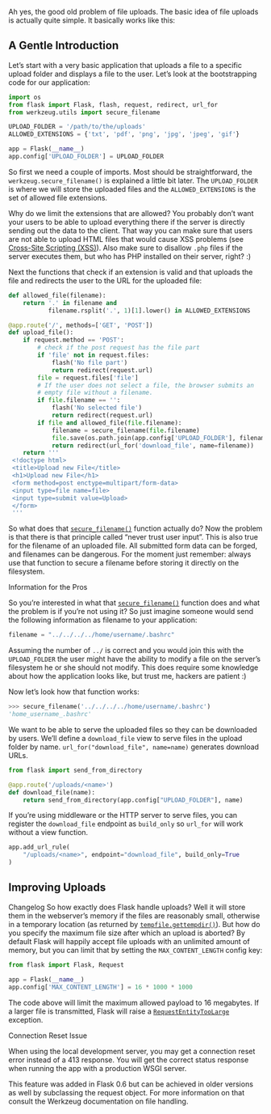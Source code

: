 Ah yes, the good old problem of file uploads. The basic idea of file
uploads is actually quite simple. It basically works like this:



## A Gentle Introduction


Let’s start with a very basic application that uploads a file to a
specific upload folder and displays a file to the user. Let’s look at the
bootstrapping code for our application:



```python
import os
from flask import Flask, flash, request, redirect, url_for
from werkzeug.utils import secure_filename

UPLOAD_FOLDER = '/path/to/the/uploads'
ALLOWED_EXTENSIONS = {'txt', 'pdf', 'png', 'jpg', 'jpeg', 'gif'}

app = Flask(__name__)
app.config['UPLOAD_FOLDER'] = UPLOAD_FOLDER

```


So first we need a couple of imports. Most should be straightforward, the
`werkzeug.secure_filename()` is explained a little bit later. The
`UPLOAD_FOLDER` is where we will store the uploaded files and the
`ALLOWED_EXTENSIONS` is the set of allowed file extensions.


Why do we limit the extensions that are allowed? You probably don’t want
your users to be able to upload everything there if the server is directly
sending out the data to the client. That way you can make sure that users
are not able to upload HTML files that would cause XSS problems (see
[Cross-Site Scripting (XSS)](https://flask.palletsprojects.com/../../security/#security-xss)). Also make sure to disallow `.php` files if the server
executes them, but who has PHP installed on their server, right? :)


Next the functions that check if an extension is valid and that uploads
the file and redirects the user to the URL for the uploaded file:



```python
def allowed_file(filename):
    return '.' in filename and 
           filename.rsplit('.', 1)[1].lower() in ALLOWED_EXTENSIONS

@app.route('/', methods=['GET', 'POST'])
def upload_file():
    if request.method == 'POST':
        # check if the post request has the file part
        if 'file' not in request.files:
            flash('No file part')
            return redirect(request.url)
        file = request.files['file']
        # If the user does not select a file, the browser submits an
        # empty file without a filename.
        if file.filename == '':
            flash('No selected file')
            return redirect(request.url)
        if file and allowed_file(file.filename):
            filename = secure_filename(file.filename)
            file.save(os.path.join(app.config['UPLOAD_FOLDER'], filename))
            return redirect(url_for('download_file', name=filename))
    return '''
 <!doctype html>
 <title>Upload new File</title>
 <h1>Upload new File</h1>
 <form method=post enctype=multipart/form-data>
 <input type=file name=file>
 <input type=submit value=Upload>
 </form>
 '''

```


So what does that [`secure_filename()`](https://werkzeug.palletsprojects.com/en/2.2.x/utils/#werkzeug.utils.secure_filename "(in Werkzeug v2.2.x)") function actually do?
Now the problem is that there is that principle called “never trust user
input”. This is also true for the filename of an uploaded file. All
submitted form data can be forged, and filenames can be dangerous. For
the moment just remember: always use that function to secure a filename
before storing it directly on the filesystem.



Information for the Pros


So you’re interested in what that [`secure_filename()`](https://werkzeug.palletsprojects.com/en/2.2.x/utils/#werkzeug.utils.secure_filename "(in Werkzeug v2.2.x)")
function does and what the problem is if you’re not using it? So just
imagine someone would send the following information as filename to
your application:



```python
filename = "../../../../home/username/.bashrc"

```


Assuming the number of `../` is correct and you would join this with
the `UPLOAD_FOLDER` the user might have the ability to modify a file on
the server’s filesystem he or she should not modify. This does require some
knowledge about how the application looks like, but trust me, hackers
are patient :)


Now let’s look how that function works:



```python
>>> secure_filename('../../../../home/username/.bashrc')
'home_username_.bashrc'

```



We want to be able to serve the uploaded files so they can be downloaded
by users. We’ll define a `download_file` view to serve files in the
upload folder by name. `url_for("download_file", name=name)` generates
download URLs.



```python
from flask import send_from_directory

@app.route('/uploads/<name>')
def download_file(name):
    return send_from_directory(app.config["UPLOAD_FOLDER"], name)

```


If you’re using middleware or the HTTP server to serve files, you can
register the `download_file` endpoint as `build_only` so `url_for`
will work without a view function.



```python
app.add_url_rule(
    "/uploads/<name>", endpoint="download_file", build_only=True
)

```




## Improving Uploads



Changelog
So how exactly does Flask handle uploads? Well it will store them in the
webserver’s memory if the files are reasonably small, otherwise in a
temporary location (as returned by [`tempfile.gettempdir()`](https://docs.python.org/3/library/tempfile.html#tempfile.gettempdir "(in Python v3.11)")). But how
do you specify the maximum file size after which an upload is aborted? By
default Flask will happily accept file uploads with an unlimited amount of
memory, but you can limit that by setting the `MAX_CONTENT_LENGTH`
config key:



```python
from flask import Flask, Request

app = Flask(__name__)
app.config['MAX_CONTENT_LENGTH'] = 16 * 1000 * 1000

```


The code above will limit the maximum allowed payload to 16 megabytes.
If a larger file is transmitted, Flask will raise a
[`RequestEntityTooLarge`](https://werkzeug.palletsprojects.com/en/2.2.x/exceptions/#werkzeug.exceptions.RequestEntityTooLarge "(in Werkzeug v2.2.x)") exception.



Connection Reset Issue


When using the local development server, you may get a connection
reset error instead of a 413 response. You will get the correct
status response when running the app with a production WSGI server.



This feature was added in Flask 0.6 but can be achieved in older versions
as well by subclassing the request object. For more information on that
consult the Werkzeug documentation on file handling.






